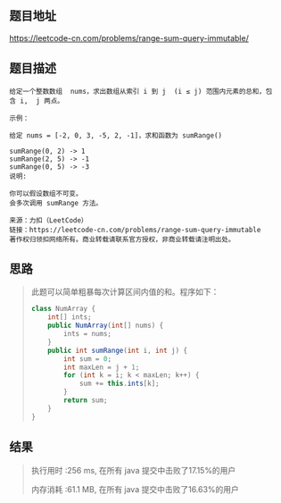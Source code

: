 
## 题目地址
 https://leetcode-cn.com/problems/range-sum-query-immutable/ 

## 题目描述
```
给定一个整数数组  nums，求出数组从索引 i 到 j  (i ≤ j) 范围内元素的总和，包含 i,  j 两点。

示例：

给定 nums = [-2, 0, 3, -5, 2, -1]，求和函数为 sumRange()

sumRange(0, 2) -> 1
sumRange(2, 5) -> -1
sumRange(0, 5) -> -3
说明:

你可以假设数组不可变。
会多次调用 sumRange 方法。

来源：力扣（LeetCode）
链接：https://leetcode-cn.com/problems/range-sum-query-immutable
著作权归领扣网络所有。商业转载请联系官方授权，非商业转载请注明出处。
```

## 思路

>   此题可以简单粗暴每次计算区间内值的和。程序如下：
>
>   ```java
>   class NumArray {
>       int[] ints;
>       public NumArray(int[] nums) {
>           ints = nums;
>       }
>       public int sumRange(int i, int j) {
>           int sum = 0;
>           int maxLen = j + 1;
>           for (int k = i; k < maxLen; k++) {
>               sum += this.ints[k];
>           }
>           return sum;
>       }
>   }
>   ```
>
>   

## 结果

> 执行用时 :256 ms, 在所有 java 提交中击败了17.15%的用户
>
> 内存消耗 :61.1 MB, 在所有 java 提交中击败了16.63%的用户

